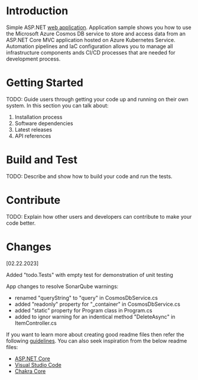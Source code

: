 # Introduction 
Simple ASP.NET [web application](https://github.com/Azure-Samples/cosmos-dotnet-core-todo-app).
Application sample shows you how to use the Microsoft Azure Cosmos DB service to store and access data from an ASP.NET Core MVC application hosted on Azure Kubernetes Service.
Automation pipelines and IaC configuration allows you to manage all infrastructure components ands CI/CD processes that are needed for development process.

# Getting Started
TODO: Guide users through getting your code up and running on their own system. In this section you can talk about:
1.	Installation process
2.	Software dependencies
3.	Latest releases
4.	API references

# Build and Test
TODO: Describe and show how to build your code and run the tests. 

# Contribute
TODO: Explain how other users and developers can contribute to make your code better. 

# Changes
[02.22.2023]

Added "todo.Tests" with empty test for demonstration of unit testing 

App changes to resolve SonarQube warnings:
* renamed "queryString" to "query" in CosmosDbService.cs
* added "readonly" property for "_container" in CosmosDbService.cs
* added "static" property for Program class in Program.cs
* added to ignor warning for an indentical method "DeleteAsync" in ItemController.cs

If you want to learn more about creating good readme files then refer the following [guidelines](https://docs.microsoft.com/en-us/azure/devops/repos/git/create-a-readme?view=azure-devops). You can also seek inspiration from the below readme files:
- [ASP.NET Core](https://github.com/aspnet/Home)
- [Visual Studio Code](https://github.com/Microsoft/vscode)
- [Chakra Core](https://github.com/Microsoft/ChakraCore)